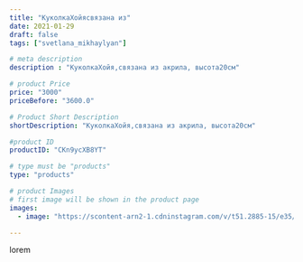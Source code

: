 ```yaml
---
title: "КуколкаХойясвязана из"
date: 2021-01-29
draft: false
tags: ["svetlana_mikhaylyan"]

# meta description
description : "КуколкаХойя,связана из акрила, высота20см"

# product Price
price: "3000"
priceBefore: "3600.0"

# Product Short Description
shortDescription: "КуколкаХойя,связана из акрила, высота20см"

#product ID
productID: "CKn9ycXB8YT"

# type must be "products"
type: "products"

# product Images
# first image will be shown in the product page
images:
  - image: "https://scontent-arn2-1.cdninstagram.com/v/t51.2885-15/e35/143713242_242902257301022_5726174960657827622_n.jpg?se=7&tp=1&_nc_ht=scontent-arn2-1.cdninstagram.com&_nc_cat=102&_nc_ohc=JZm3VF55bUAAX9J6xOD&oh=84bc06d103ff3f902af06b594b15e27b&oe=607295E0&ig_cache_key=MjQ5NzIzNjI2NTY2MjQwMDAxOQ%3D%3D.2"

---
```

lorem
